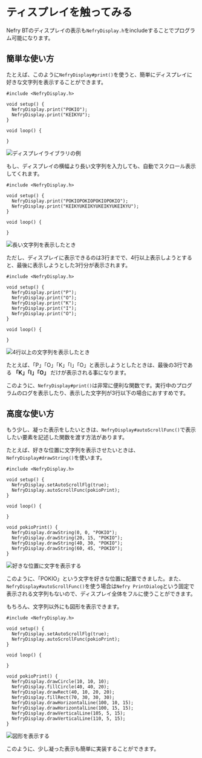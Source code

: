 # ティスプレイを触ってみる

Nefry BTのディスプレイの表示も`NefryDisplay.h`をincludeすることでプログラム可能になります。



## 簡単な使い方


たとえば、このように`NefryDisplay#print()`を使うと、簡単にディスプレイに好きな文字列を表示することができます。


```
#include <NefryDisplay.h>

void setup() {
  NefryDisplay.print("POKIO");
  NefryDisplay.print("KEIKYU");
}

void loop() {

}
```


![ディスプレイライブラリの例](display1)



もし、ディスプレイの横幅より長い文字列を入力しても、自動でスクロール表示してくれます。


```
#include <NefryDisplay.h>

void setup() {
  NefryDisplay.print("POKIOPOKIOPOKIOPOKIO");
  NefryDisplay.print("KEIKYUKEIKYUKEIKYUKEIKYU");
}

void loop() {

}
```


![長い文字列を表示したとき](display2)


ただし、ディスプレイに表示できるのは3行までで、4行以上表示しようとすると、最後に表示しようとした3行分が表示されます。


```
#include <NefryDisplay.h>

void setup() {
  NefryDisplay.print("P");
  NefryDisplay.print("O");
  NefryDisplay.print("K");
  NefryDisplay.print("I");
  NefryDisplay.print("O");
}

void loop() {

}
```


![4行以上の文字列を表示したとき](display3)


たとえば、「P」「O」「K」「I」「O」と表示しようとしたときは、最後の3行である **「K」「I」「O」** だけが表示される事になります。


このように、`NefryDisplay#print()`は非常に便利な関数です。実行中のプログラムのログを表示したり、表示した文字列が3行以下の場合におすすめです。


## 高度な使い方


もう少し、凝った表示をしたいときは、`NefryDisplay#autoScrollFunc()`で表示したい要素を記述した関数を渡す方法があります。


たとえば、好きな位置に文字列を表示させたいときは、`NefryDisplay#drawString()`を使います。


```
#include <NefryDisplay.h>

void setup() {
  NefryDisplay.setAutoScrollFlg(true);
  NefryDisplay.autoScrollFunc(pokioPrint);
}

void loop() {

}

void pokioPrint() {
  NefryDisplay.drawString(0, 0, "POKIO");
  NefryDisplay.drawString(20, 15, "POKIO");
  NefryDisplay.drawString(40, 30, "POKIO");
  NefryDisplay.drawString(60, 45, "POKIO");
}
```


![好きな位置に文字を表示する](display4)


このように、「POKIO」という文字を好きな位置に配置できました。また、`NefryDisplay#autoScrollFunc()`を使う場合は`Nefry PrintDialog`という固定で表示される文字列もないので、ディスプレイ全体をフルに使うことができます。



もちろん、文字列以外にも図形を表示できます。


```
#include <NefryDisplay.h>

void setup() {
  NefryDisplay.setAutoScrollFlg(true);
  NefryDisplay.autoScrollFunc(pokioPrint);
}

void loop() {

}

void pokioPrint() {
  NefryDisplay.drawCircle(10, 10, 10);
  NefryDisplay.fillCircle(40, 40, 20);
  NefryDisplay.drawRect(40, 10, 20, 20);
  NefryDisplay.fillRect(70, 30, 30, 30);
  NefryDisplay.drawHorizontalLine(100, 10, 15);
  NefryDisplay.drawHorizontalLine(100, 15, 15);
  NefryDisplay.drawVerticalLine(105, 5, 15);
  NefryDisplay.drawVerticalLine(110, 5, 15);
}
```


![図形を表示する](display5)


このように、少し凝った表示も簡単に実装することができます。

